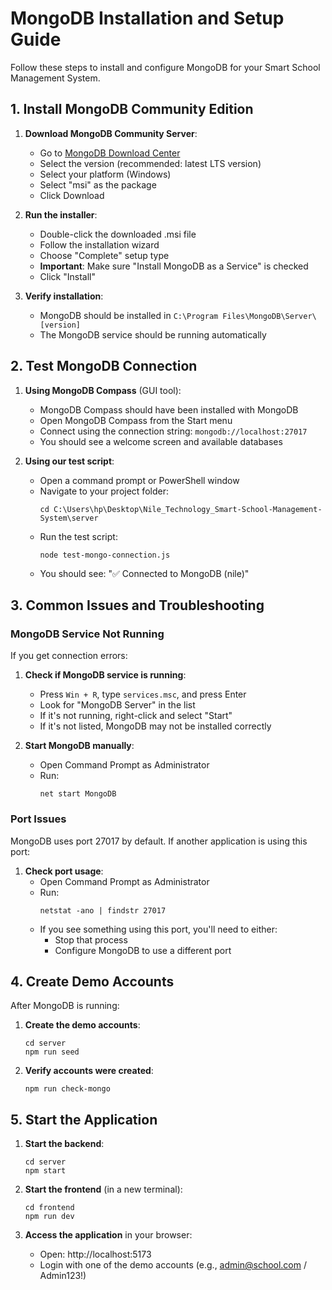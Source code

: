 # MongoDB Installation and Setup Guide

Follow these steps to install and configure MongoDB for your Smart School Management System.

## 1. Install MongoDB Community Edition

1. **Download MongoDB Community Server**:
   - Go to [MongoDB Download Center](https://www.mongodb.com/try/download/community)
   - Select the version (recommended: latest LTS version)
   - Select your platform (Windows)
   - Select "msi" as the package
   - Click Download

2. **Run the installer**:
   - Double-click the downloaded .msi file
   - Follow the installation wizard
   - Choose "Complete" setup type
   - **Important**: Make sure "Install MongoDB as a Service" is checked
   - Click "Install"

3. **Verify installation**:
   - MongoDB should be installed in `C:\Program Files\MongoDB\Server\[version]`
   - The MongoDB service should be running automatically

## 2. Test MongoDB Connection

1. **Using MongoDB Compass** (GUI tool):
   - MongoDB Compass should have been installed with MongoDB
   - Open MongoDB Compass from the Start menu
   - Connect using the connection string: `mongodb://localhost:27017`
   - You should see a welcome screen and available databases

2. **Using our test script**:
   - Open a command prompt or PowerShell window
   - Navigate to your project folder:
     ```
     cd C:\Users\hp\Desktop\Nile_Technology_Smart-School-Management-System\server
     ```
   - Run the test script:
     ```
     node test-mongo-connection.js
     ```
   - You should see: "✅ Connected to MongoDB (nile)"

## 3. Common Issues and Troubleshooting

### MongoDB Service Not Running

If you get connection errors:

1. **Check if MongoDB service is running**:
   - Press `Win + R`, type `services.msc`, and press Enter
   - Look for "MongoDB Server" in the list
   - If it's not running, right-click and select "Start"
   - If it's not listed, MongoDB may not be installed correctly

2. **Start MongoDB manually**:
   - Open Command Prompt as Administrator
   - Run:
     ```
     net start MongoDB
     ```

### Port Issues

MongoDB uses port 27017 by default. If another application is using this port:

1. **Check port usage**:
   - Open Command Prompt as Administrator
   - Run:
     ```
     netstat -ano | findstr 27017
     ```
   - If you see something using this port, you'll need to either:
     - Stop that process
     - Configure MongoDB to use a different port

## 4. Create Demo Accounts

After MongoDB is running:

1. **Create the demo accounts**:
   ```
   cd server
   npm run seed
   ```

2. **Verify accounts were created**:
   ```
   npm run check-mongo
   ```

## 5. Start the Application

1. **Start the backend**:
   ```
   cd server
   npm start
   ```

2. **Start the frontend** (in a new terminal):
   ```
   cd frontend
   npm run dev
   ```

3. **Access the application** in your browser:
   - Open: http://localhost:5173
   - Login with one of the demo accounts (e.g., admin@school.com / Admin123!) 